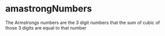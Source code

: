 # amastrongNumbers
The Armstrongs numbers are the 3 digit numbers that the sum of cubic of those 3 digits are equal to that number
